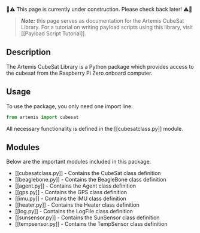 🚧⚠️ This page is currently under construction. Please check back later! ⚠️🚧

> **_Note:_** this page serves as documentation for the Artemis CubeSat Library. For a tutorial on writing payload scripts using this library, visit [[Payload Script Tutorial]].

## Description
The Artemis CubeSat Library is a Python package which provides access to the cubesat from the Raspberry Pi Zero onboard computer.

## Usage
To use the package, you only need one import line:

```python
from artemis import cubesat
```

All necessary functionality is defined in the [[cubesatclass.py]] module.

## Modules
Below are the important modules included in this package.

* [[cubesatclass.py]] - Contains the CubeSat class definition
* [[beaglebone.py]] - Contains the BeagleBone class definition
* [[agent.py]] - Contains the Agent class definition
* [[gps.py]] - Contains the GPS class definition
* [[imu.py]] - Contains the IMU class definition
* [[heater.py]] - Contains the Heater class definition
* [[log.py]] - Contains the LogFile class definition
* [[sunsensor.py]] - Contains the SunSensor class definition
* [[tempsensor.py]] - Contains the TempSensor class definition



